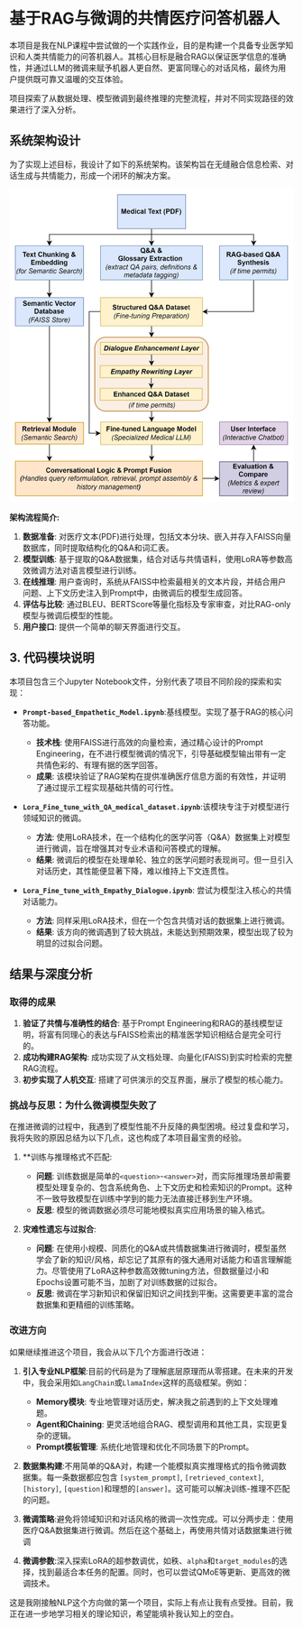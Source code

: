 # 基于RAG与微调的共情医疗问答机器人

本项目是我在NLP课程中尝试做的一个实践作业，目的是构建一个具备专业医学知识和人类共情能力的问答机器人。其核心目标是融合RAG以保证医学信息的准确性，并通过LLM的微调来赋予机器人更自然、更富同理心的对话风格，最终为用户提供既可靠又温暖的交互体验。

项目探索了从数据处理、模型微调到最终推理的完整流程，并对不同实现路径的效果进行了深入分析。

## 系统架构设计

为了实现上述目标，我设计了如下的系统架构。该架构旨在无缝融合信息检索、对话生成与共情能力，形成一个闭环的解决方案。

![Architecture Flow](./architecture.jpg)

**架构流程简介:**

1.  **数据准备**: 对医疗文本(PDF)进行处理，包括文本分块、嵌入并存入FAISS向量数据库，同时提取结构化的Q&A和词汇表。
2.  **模型训练**: 基于提取的Q&A数据集，结合对话与共情语料，使用LoRA等参数高效微调方法对语言模型进行训练。
3.  **在线推理**: 用户查询时，系统从FAISS中检索最相关的文本片段，并结合用户问题、上下文历史注入到Prompt中，由微调后的模型生成回答。
4.  **评估与比较**: 通过BLEU、BERTScore等量化指标及专家审查，对比RAG-only模型与微调后模型的性能。
5.  **用户接口**: 提供一个简单的聊天界面进行交互。

## 3. 代码模块说明

本项目包含三个Jupyter Notebook文件，分别代表了项目不同阶段的探索和实现：

* **`Prompt-based_Empathetic_Model.ipynb`**:基线模型。实现了基于RAG的核心问答功能。
    * **技术栈**: 使用FAISS进行高效的向量检索，通过精心设计的Prompt Engineering，在不进行模型微调的情况下，引导基础模型输出带有一定共情色彩的、有理有据的医学回答。
    * **成果**: 该模块验证了RAG架构在提供准确医疗信息方面的有效性，并证明了通过提示工程实现基础共情的可行性。
    
* **`Lora_Fine_tune_with_QA_medical_dataset.ipynb`**:该模块专注于对模型进行领域知识的微调。
    * **方法**: 使用LoRA技术，在一个结构化的医学问答（Q&A）数据集上对模型进行微调，旨在增强其对专业术语和问答模式的理解。
    * **结果**: 微调后的模型在处理单轮、独立的医学问题时表现尚可。但一旦引入对话历史，其性能便显著下降，难以维持上下文连贯性。
    
* **`Lora_Fine_tune_with_Empathy_Dialogue.ipynb`**: 尝试为模型注入核心的共情对话能力。
    * **方法**: 同样采用LoRA技术，但在一个包含共情对话的数据集上进行微调。
    * **结果**: 该方向的微调遇到了较大挑战，未能达到预期效果，模型出现了较为明显的过拟合问题。

## 结果与深度分析

### 取得的成果

1.  **验证了共情与准确性的结合**: 基于Prompt Engineering和RAG的基线模型证明，将富有同理心的表达与FAISS检索出的精准医学知识相结合是完全可行的。
2.  **成功构建RAG架构**: 成功实现了从文档处理、向量化(FAISS)到实时检索的完整RAG流程。
3.  **初步实现了人机交互**: 搭建了可供演示的交互界面，展示了模型的核心能力。

### 挑战与反思：为什么微调模型失败了

在推进微调的过程中，我遇到了模型性能不升反降的典型困境。经过复盘和学习，我将失败的原因总结为以下几点，这也构成了本项目最宝贵的经验。

1.  **训练与推理格式不匹配:
    * **问题**: 训练数据是简单的`<question>`-`<answer>`对，而实际推理场景却需要模型处理复杂的、包含系统角色、上下文历史和检索知识的Prompt。这种不一致导致模型在训练中学到的能力无法直接迁移到生产环境。
    * **反思**: 模型的微调数据必须尽可能地模拟真实应用场景的输入格式。

2.  **灾难性遗忘与过拟合**:
    * **问题**: 在使用小规模、同质化的Q&A或共情数据集进行微调时，模型虽然学会了新的知识/风格，却忘记了其原有的强大通用对话能力和语言理解能力。尽管使用了LoRA这种参数高效微tuning方法，但数据量过小和Epochs设置可能不当，加剧了对训练数据的过拟合。
    * **反思**: 微调在学习新知识和保留旧知识之间找到平衡。这需要更丰富的混合数据集和更精细的训练策略。

### 改进方向

如果继续推进这个项目，我会从以下几个方面进行改进：

1.  **引入专业NLP框架**:目前的代码是为了理解底层原理而从零搭建。在未来的开发中，我会采用如`LangChain`或`LlamaIndex`这样的高级框架。例如：
    
    * **Memory模块**: 专业地管理对话历史，解决我之前遇到的上下文处理难题。
    * **Agent和Chaining**: 更灵活地组合RAG、模型调用和其他工具，实现更复杂的逻辑。
    * **Prompt模板管理**: 系统化地管理和优化不同场景下的Prompt。

2. **数据集构建**:不用简单的Q&A对，构建一个能模拟真实推理格式的指令微调数据集。每一条数据都应包含 `[system_prompt]`, `[retrieved_context]`, `[history]`, `[question]`和理想的`[answer]`。这可能可以解决训练-推理不匹配的问题。

3. **微调策略**:避免将领域知识和对话风格的微调一次性完成。可以分两步走：使用医疗Q&A数据集进行微调。然后在这个基础上，再使用共情对话数据集进行微调

4. **微调参数**:深入探索LoRA的超参数调优，如秩、`alpha`和`target_modules`的选择，找到最适合本任务的配置。同时，也可以尝试QMoE等更新、更高效的微调技术。

   



这是我刚接触NLP这个方向做的第一个项目，实际上有点让我有点受挫。目前，我正在进一步地学习相关的理论知识，希望能填补我认知上的空白。



